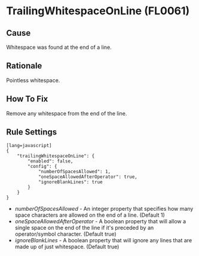 # TrailingWhitespaceOnLine (FL0061)

## Cause

Whitespace was found at the end of a line.

## Rationale

Pointless whitespace.

## How To Fix

Remove any whitespace from the end of the line.

## Rule Settings

	[lang=javascript]
    {
        "trailingWhitespaceOnLine": {
            "enabled": false,
            "config": {
                "numberOfSpacesAllowed": 1,
                "oneSpaceAllowedAfterOperator": true,
                "ignoreBlankLines": true
            }
        }
    }

* *numberOfSpacesAllowed* - An integer property that specifies how many space characters are allowed on the end of a line. (Default 1)
* *oneSpaceAllowedAfterOperator* - A boolean property that will allow a single space on the end of the line if it's preceded by an operator/symbol character. (Default true)
* *ignoreBlankLines* - A boolean property that will ignore any lines that are made up of just whitespace. (Default true)
